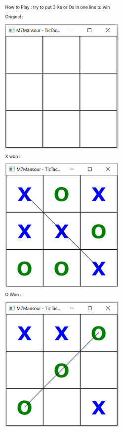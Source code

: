 How to Play : try to put 3 Xs or Os in one line to win 

Original :


![alt text](https://github.com/M7Mansour/TicTacToe/blob/master/Images/original.PNG)


X won :


![alt text](https://github.com/M7Mansour/TicTacToe/blob/master/Images/Xwon.PNG)


O Won :


![alt text](https://github.com/M7Mansour/TicTacToe/blob/master/Images/Owon.PNG)